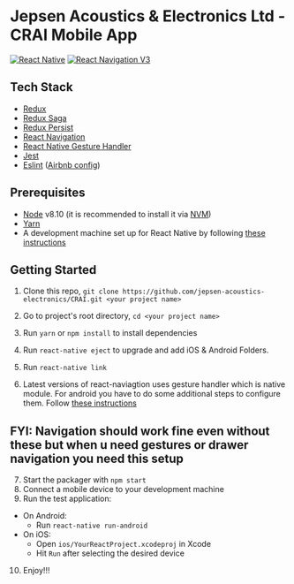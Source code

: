 
Jepsen Acoustics & Electronics Ltd - CRAI Mobile App
====================================================

[![React Native](https://img.shields.io/badge/React%20Native-v0.59.4-blue.svg)](https://facebook.github.io/react-native/)
[![React Navigation V3](https://img.shields.io/badge/React%20Navigation-v3.8-blue.svg)](https://reactnavigation.org/)

## Tech Stack

* [Redux](http://redux.js.org/)
* [Redux Saga](https://redux-saga.js.org/)
* [Redux Persist](https://github.com/rt2zz/redux-persist/)
* [React Navigation](https://reactnavigation.org/) 
* [React Native Gesture Handler](https://github.com/kmagiera/react-native-gesture-handler) 
* [Jest](https://facebook.github.io/jest/)
* [Eslint](http://eslint.org/) ([Airbnb config](https://github.com/airbnb/javascript/tree/master/packages/eslint-config-airbnb))


## Prerequisites

* [Node](https://nodejs.org) v8.10 (it is recommended to install it via [NVM](https://github.com/creationix/nvm))
* [Yarn](https://yarnpkg.com/)
* A development machine set up for React Native by following [these instructions](https://facebook.github.io/react-native/docs/getting-started.html)

## Getting Started

1. Clone this repo, `git clone https://github.com/jepsen-acoustics-electronics/CRAI.git <your project name>`
2. Go to project's root directory, `cd <your project name>`
3. Run `yarn` or `npm install` to install dependencies

4. Run `react-native eject` to upgrade and add iOS & Android Folders.
  
5. Run `react-native link`

6. Latest versions of react-naviagtion uses gesture handler which is native module. For android you have to do some additional steps to configure them. Follow [these instructions](https://reactnavigation.org/docs/en/getting-started.html)
## FYI: Navigation should work fine even without these but when u need gestures or drawer navigation you need this setup


7. Start the packager with `npm start`
8. Connect a mobile device to your development machine
9. Run the test application:
  * On Android:
    * Run `react-native run-android`
  * On iOS:
    * Open `ios/YourReactProject.xcodeproj` in Xcode
    * Hit `Run` after selecting the desired device
10. Enjoy!!!
